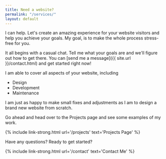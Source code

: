 ```yaml
---
title: Need a website?
permalink: "/services/"
layout: default
---
```


I can help. Let's create an amazing experience for your website visitors and help you achieve your goals. My goal, is to make the whole process stress-free for you.

It all begins with a casual chat. Tell me what your goals are and we'll figure out how to get there. You can [send me a message]({{ site.url }}/contact.html) and get started right now!

I am able to cover all aspects of your website, including

* Design
* Development
* Maintenance

I am just as happy to make small fixes and adjustments as I am to design a brand new website from scratch. 

Go ahead and head over to the Projects page and see some examples of my work.

{% include link-strong.html url='/projects' text='Projects Page' %}

Have any questions? Ready to get started? 

{% include link-strong.html url='/contact' text='Contact Me' %}


